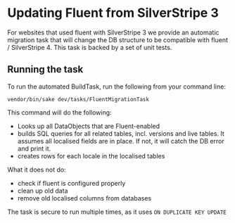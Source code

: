 # Updating Fluent from SilverStripe 3

For websites that used fluent with SilverStripe 3 we provide an automatic migration task that will change the DB structure to be compatible with fluent / SilverStripe 4. This task is backed by a set of unit tests.

## Running the task

To run the automated BuildTask, run the following from your command line:

```
vendor/bin/sake dev/tasks/FluentMigrationTask
```

This command will do the following:

* Looks up all DataObjects that are Fluent-enabled
* builds SQL queries for all related tables, incl. versions and live tables. It assumes all localised fields are in place. If not, it will catch the DB error and print it.
* creates rows for each locale in the localised tables

What it does not do:
* check if fluent is configured properly
* clean up old data
* remove old localised columns from databases

The task is secure to run multiple times, as it uses `ON DUPLICATE KEY UPDATE`
